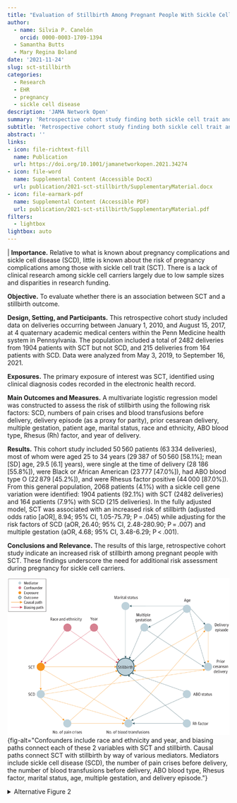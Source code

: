 ```yaml
---
title: "Evaluation of Stillbirth Among Pregnant People With Sickle Cell Trait"
author:
  - name: Silvia P. Canelón
    orcid: 0000-0003-1709-1394
  - Samantha Butts
  - Mary Regina Boland
date: '2021-11-24'
slug: sct-stillbirth
categories:
  - Research
  - EHR
  - pregnancy
  - sickle cell disease
description: 'JAMA Network Open'
summary: 'Retrospective cohort study finding both sickle cell trait and disease to be associated with an increased risk of stillbirth, suggesting that sickle cell carriers would benefit from additional risk assessment during pregnancy.'
subtitle: 'Retrospective cohort study finding both sickle cell trait and disease to be associated with an increased risk of stillbirth, suggesting that sickle cell carriers would benefit from additional risk assessment during pregnancy.'
abstract: ''
links:
- icon: file-richtext-fill
  name: Publication
  url: https://doi.org/10.1001/jamanetworkopen.2021.34274
- icon: file-word
  name: Supplemental Content (Accessible DocX)
  url: publication/2021-sct-stillbirth/SupplementaryMaterial.docx
- icon: file-earmark-pdf
  name: Supplemental Content (Accessible PDF)
  url: publication/2021-sct-stillbirth/SupplementaryMaterial.pdf
filters:
  - lightbox
lightbox: auto
---
```


|
**Importance.** Relative to what is known about pregnancy complications and sickle cell disease (SCD), little is known about the risk of pregnancy complications among those with sickle cell trait (SCT). There is a lack of clinical research among sickle cell carriers largely due to low sample sizes and disparities in research funding.

**Objective.** To evaluate whether there is an association between SCT and a stillbirth outcome.

**Design, Setting, and Participants.** This retrospective cohort study included data on deliveries occurring between January 1, 2010, and August 15, 2017, at 4 quaternary academic medical centers within the Penn Medicine health system in Pennsylvania. The population included a total of 2482 deliveries from 1904 patients with SCT but not SCD, and 215 deliveries from 164 patients with SCD. Data were analyzed from May 3, 2019, to September 16, 2021.

**Exposures.** The primary exposure of interest was SCT, identified using clinical diagnosis codes recorded in the electronic health record.

**Main Outcomes and Measures.** A multivariate logistic regression model was constructed to assess the risk of stillbirth using the following risk factors: SCD, numbers of pain crises and blood transfusions before delivery, delivery episode (as a proxy for parity), prior cesarean delivery, multiple gestation, patient age, marital status, race and ethnicity, ABO blood type, Rhesus (Rh) factor, and year of delivery.

**Results.** This cohort study included 50 560 patients (63 334 deliveries), most of whom were aged 25 to 34 years (29 387 of 50 560 [58.1%]; mean [SD] age, 29.5 [6.1] years), were single at the time of delivery (28 186 [55.8%]), were Black or African American (23 777 [47.0%]), had ABO blood type O (22 879 [45.2%]), and were Rhesus factor positive (44 000 [87.0%]). From this general population, 2068 patients (4.1%) with a sickle cell gene variation were identified: 1904 patients (92.1%) with SCT (2482 deliveries) and 164 patients (7.9%) with SCD (215 deliveries). In the fully adjusted model, SCT was associated with an increased risk of stillbirth (adjusted odds ratio [aOR], 8.94; 95% CI, 1.05-75.79; P = .045) while adjusting for the risk factors of SCD (aOR, 26.40; 95% CI, 2.48-280.90; P = .007) and multiple gestation (aOR, 4.68; 95% CI, 3.48-6.29; P < .001).

**Conclusions and Relevance.** The results of this large, retrospective cohort study indicate an increased risk of stillbirth among pregnant people with SCT. These findings underscore the need for additional risk assessment during pregnancy for sickle cell carriers.

![Directed Acyclic Graph With Stillbirth as the Outcome and Sickle Cell Trait (SCT) as the Primary Exposure of Interest.](featured.png){fig-alt="Confounders include race and ethnicity and year, and biasing paths connect each of these 2 variables with SCT and stillbirth. Causal paths connect SCT with stillbirth by way of various mediators. Mediators include sickle cell disease (SCD), the number of pain crises before delivery, the number of blood transfusions before delivery, ABO blood type, Rhesus factor, marital status, age, multiple gestation, and delivery episode."}

<details><summary>Alternative Figure 2</summary>

![Alternative Directed Acyclic Graph With Stillbirth as the Outcome and Sickle Cell Trait (SCT) as the Primary Exposure of Interest](Fig2_DAG.png){fig-alt="Confounders include race and ethnicity and year, and biasing paths connect each of these 2 variables with SCT and stillbirth. Causal paths connect SCT with stillbirth by way of various mediators. Mediators include sickle cell disease (SCD), the number of pain crises before delivery, the number of blood transfusions before delivery, ABO blood type, Rhesus factor, marital status, age, multiple gestation, and delivery episode."}

</details>

